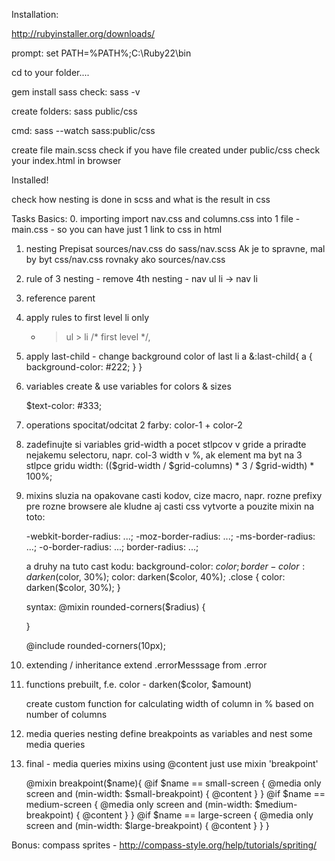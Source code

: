 Installation:

http://rubyinstaller.org/downloads/

prompt: set PATH=%PATH%;C:\Ruby22\bin

cd to your folder....

gem install sass
check: sass -v

create folders:
sass
public/css

cmd: sass --watch sass:public/css


create file main.scss
check if you have file created under public/css
check your index.html in browser

Installed!

check how nesting is done in scss and what is the result in css


Tasks
Basics:
0. importing
    import nav.css and columns.css into 1 file - main.css - so you can have just 1 link to css in html

1. nesting
Prepisat sources/nav.css do sass/nav.scss
Ak je to spravne, mal by byt css/nav.css rovnaky ako sources/nav.css

2. rule of 3 nesting - remove 4th nesting - nav ul li -> nav li

3. reference parent

4. apply rules to first level li only
    - > ul > li /* first level */,
5. apply last-child - change background color of last li a
    &:last-child{
      a {
        background-color: #222;
      }
    }

6. variables
    create & use variables for colors & sizes

    $text-color: #333;

7. operations
    spocitat/odcitat 2 farby: color-1 + color-2

8. zadefinujte si variables grid-width a pocet stlpcov v gride a priradte nejakemu selectoru, napr. col-3 width v %, ak element ma byt na 3 stlpce gridu
    width: (($grid-width / $grid-columns) * 3 / $grid-width) * 100%;


9. mixins
    sluzia na opakovane casti kodov, cize macro, napr. rozne prefixy pre rozne browsere ale kludne aj casti css
    vytvorte a pouzite mixin na toto:

      -webkit-border-radius: ...;
      -moz-border-radius: ...;
      -ms-border-radius: ...;
      -o-border-radius: ...;
      border-radius: ...;

      a druhy na tuto cast kodu:
      background-color: $color;
      border-color: darken($color, 30%);
      color: darken($color, 40%);
      .close {
        color: darken($color, 30%);
      }

      syntax:
      @mixin rounded-corners($radius) {

      }

      @include rounded-corners(10px);

10. extending / inheritance
    extend .errorMesssage from .error

11. functions
    prebuilt, f.e. color - darken($color, $amount)

    create custom function for calculating width of column in % based on number of columns

12. media queries nesting
    define breakpoints as variables and nest some media queries

13. final - media queries mixins using @content
    just use mixin 'breakpoint'

    @mixin breakpoint($name){
      @if $name == small-screen {
        @media only screen and (min-width: $small-breakpoint) {
          @content
        }
      }
      @if $name == medium-screen {
        @media only screen and (min-width: $medium-breakpoint) {
          @content
        }
      }
      @if $name == large-screen {
        @media only screen and (min-width: $large-breakpoint) {
          @content
        }
      }
    }


Bonus:
compass
sprites - http://compass-style.org/help/tutorials/spriting/
